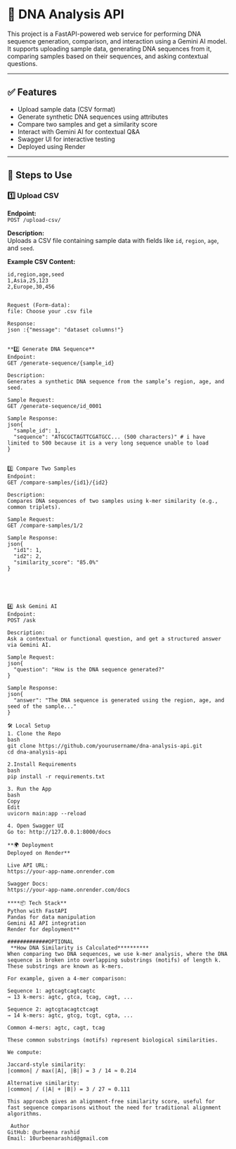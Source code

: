 # 🧬 DNA Analysis API

This project is a FastAPI-powered web service for performing DNA sequence generation,
comparison, and interaction using a Gemini AI model. 
It supports uploading sample data, generating DNA sequences from it, comparing samples based on their sequences, and asking contextual questions.

---

## ✅ Features

- Upload sample data (CSV format)
- Generate synthetic DNA sequences using attributes
- Compare two samples and get a similarity score
- Interact with Gemini AI for contextual Q&A
- Swagger UI for interactive testing
- Deployed using Render

---

## 🚀 Steps to Use

### 1️⃣ Upload CSV

**Endpoint:**  
`POST /upload-csv/`

**Description:**  
Uploads a CSV file containing sample data with fields like `id`, `region`, `age`, and `seed`.

**Example CSV Content:**
```csv
id,region,age,seed
1,Asia,25,123
2,Europe,30,456


Request (Form-data):
file: Choose your .csv file

Response:
json :{"message": "dataset columns!"}


**2️⃣ Generate DNA Sequence**
Endpoint:
GET /generate-sequence/{sample_id}

Description:
Generates a synthetic DNA sequence from the sample’s region, age, and seed.

Sample Request:
GET /generate-sequence/id_0001

Sample Response:
json{
  "sample_id": 1,
  "sequence": "ATGCGCTAGTTCGATGCC... (500 characters)" # i have limited to 500 because it is a very long sequence unable to load
}


3️⃣ Compare Two Samples
Endpoint:
GET /compare-samples/{id1}/{id2}

Description:
Compares DNA sequences of two samples using k-mer similarity (e.g., common triplets).

Sample Request:
GET /compare-samples/1/2

Sample Response:
json{
  "id1": 1,
  "id2": 2,
  "similarity_score": "85.0%"
}





4️⃣ Ask Gemini AI
Endpoint:
POST /ask

Description:
Ask a contextual or functional question, and get a structured answer via Gemini AI.

Sample Request:
json{
  "question": "How is the DNA sequence generated?"
}

Sample Response:
json{
  "answer": "The DNA sequence is generated using the region, age, and seed of the sample..."
}

🛠️ Local Setup
1. Clone the Repo
bash
git clone https://github.com/yourusername/dna-analysis-api.git
cd dna-analysis-api

2.Install Requirements
bash
pip install -r requirements.txt

3. Run the App
bash
Copy
Edit
uvicorn main:app --reload

4. Open Swagger UI
Go to: http://127.0.0.1:8000/docs

**🌍 Deployment
Deployed on Render**

Live API URL:
https://your-app-name.onrender.com

Swagger Docs:
https://your-app-name.onrender.com/docs

****📦 Tech Stack**
Python with FastAPI
Pandas for data manipulation
Gemini AI API integration
Render for deployment**

#############OPTIONAL
 **How DNA Similarity is Calculated**********
When comparing two DNA sequences, we use k-mer analysis, where the DNA sequence is broken into overlapping substrings (motifs) of length k. These substrings are known as k-mers.

For example, given a 4-mer comparison:

Sequence 1: agtcagtcagtcagtc
→ 13 k-mers: agtc, gtca, tcag, cagt, ...

Sequence 2: agtcgtacagtctcagt
→ 14 k-mers: agtc, gtcg, tcgt, cgta, ...

Common 4-mers: agtc, cagt, tcag

These common substrings (motifs) represent biological similarities.

We compute:

Jaccard-style similarity:
|common| / max(|A|, |B|) = 3 / 14 ≈ 0.214

Alternative similarity:
|common| / (|A| + |B|) = 3 / 27 ≈ 0.111

This approach gives an alignment-free similarity score, useful for fast sequence comparisons without the need for traditional alignment algorithms.

 Author
GitHub: @urbeena rashid
Email: 10urbeenarashid@gmail.com
